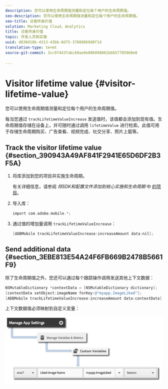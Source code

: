```yaml
---
description: 您可以使用生命周期值测量和定位每个用户的生命周期值。
seo-description: 您可以使用生命周期值测量和定位每个用户的生命周期值。
seo-title: 访客终身价值
solution: Marketing Cloud，Analytics
title: 访客终身价值
topic: 开发人员和实施
uuid: d830d18b-4313-43bb-8d75-37889869d0f1d
translation-type: tm+mt
source-git-commit: 3cc97443fabcb9ae9e09b998801bbb57785960e0

---
```



# Visitor lifetime value {#visitor-lifetime-value}

您可以使用生命周期值测量和定位每个用户的生命周期值。

每当您通过 `trackLifetimeValueIncrease` 发送值时，该值都会添加到现有值。生命周期值存储在设备上，并可随时通过调用 `lifetimeValue` 进行检索。此值可用于存储生命周期购买、广告查看、视频完成、社交分享、照片上载等。

## Track the visitor lifetime value {#section_390943A49AF841F2941E65D6DF2B3F5A}

1. 将库添加到您的项目并实施生命周期。

   有关详细信息，请参阅 *将SDK和配置文件添加到核心实施和生命周期* 中 [的项目](/help/ios/getting-started/dev-qs.md)。
1. 导入库：

   ```objective-c
   import com.adobe.mobile.*;
   ```

1. 通过值的增加量调用 `trackLifetimeValueIncrease`：

   ```objective-c
   [ADBMobile trackLifetimeValueIncrease:increaseAmount data:nil];
   ```

## Send additional data {#section_3EBE813E54A24F6FB669B2478B5661F9}

除了生命周期值之外，您还可以通过每个跟踪操作调用发送其他上下文数据：

```objective-c
NSMutableDictionary *contextData = [NSMutableDictionary dictionary]; 
[contextData setObject:imageName forKey:@"myapp.ImageLiked"]; 
[ADBMobile trackLifetimeValueIncrease:increaseAmount data:contextData];
```

上下文数据值必须映射到自定义变量：

![](assets/map-variable-context-ltv.png)

